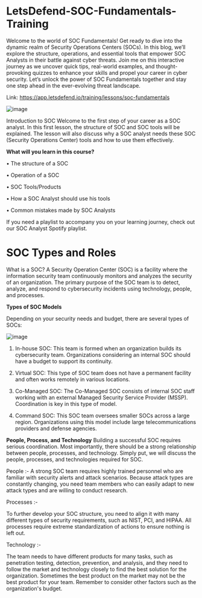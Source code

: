 # LetsDefend-SOC-Fundamentals-Training
Welcome to the world of SOC Fundamentals! Get ready to dive into the dynamic realm of Security Operations Centers (SOCs). 
In this blog, we’ll explore the structure, operations, and essential tools that empower SOC Analysts in their battle against cyber threats. 
Join me on this interactive journey as we uncover quick tips, real-world examples, and thought-provoking quizzes to enhance your skills and propel your career in cyber security.
Let’s unlock the power of SOC Fundamentals together and stay one step ahead in the ever-evolving threat landscape.

Link: https://app.letsdefend.io/training/lessons/soc-fundamentals

![image](https://github.com/user-attachments/assets/4ee9a606-b2ef-4c6c-85a9-b54ef8c5381f)

 Introduction to SOC
Welcome to the first step of your career as a SOC analyst. In this first lesson, the structure of SOC and SOC tools will be explained.
The lesson will also discuss why a SOC analyst needs these SOC (Security Operations Center) tools and how to use them effectively.


**What will you learn in this course?**

•	The structure of a SOC

•	Operation of a SOC

•	SOC Tools/Products

•	How a SOC Analyst should use his tools

•	Common mistakes made by SOC Analysts


If you need a playlist to accompany you on your learning journey, check out our SOC Analyst Spotify playlist.

# SOC Types and Roles

What is a SOC?
A Security Operation Center (SOC) is a facility where the information security team continuously monitors and analyzes the security of an organization. 
The primary purpose of the SOC team is to detect, analyze, and respond to cybersecurity incidents using technology, people, and processes.


**Types of SOC Models**

Depending on your security needs and budget, there are several types of SOCs:


![image](https://github.com/user-attachments/assets/c0c4b4f2-1401-460f-9845-f030b1fc6559)

 



1) In-house SOC:  This team is formed when an organization builds its cybersecurity team. Organizations considering an internal SOC should have a budget to support its continuity.

2) Virtual SOC:   This type of SOC team does not have a permanent facility and often works remotely in various locations.

3) Co-Managed SOC:  The Co-Managed SOC consists of internal SOC staff working with an external Managed Security Service Provider (MSSP). Coordination is key in this type of model.

4) Command SOC:  This SOC team oversees smaller SOCs across a large region. Organizations using this model include large telecommunications providers and defense agencies.

**People, Process, and Technology**
Building a successful SOC requires serious coordination. Most importantly, there should be a strong relationship between people, processes, and technology.
Simply put, we will discuss the people, processes, and technologies required for SOC.

People :-
A strong SOC team requires highly trained personnel who are familiar with security alerts and attack scenarios. Because attack types are constantly changing, you need team members who can easily adapt to new attack types and are willing to conduct research.

Processes :-

To further develop your SOC structure, you need to align it with many different types of security requirements, such as NIST, PCI, and HIPAA. All processes require extreme standardization of actions to ensure nothing is left out.

Technology :-

The team needs to have different products for many tasks, such as penetration testing, detection, prevention, and analysis, and they need to follow the market and technology closely to find the best solution for the organization. Sometimes the best product on the market may not be the best product for your team. Remember to consider other factors such as the organization's budget.


